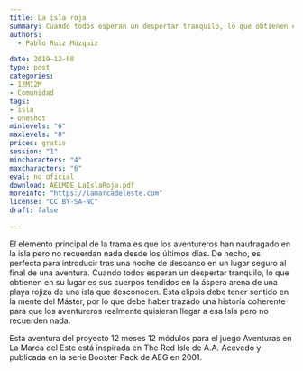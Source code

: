```yaml
---
title: La isla roja
summary: Cuando todos esperan un despertar tranquilo, lo que obtienen en su lugar es sus cuerpos tendidos en la áspera arena de una playa rojiza de una isla que desconocen.
authors:
  - Pablo Ruiz Múzquiz

date: 2019-12-08
type: post
categories:
- 12M12M
- Comunidad
tags:
- isla
- oneshot
minlevels: "6"
maxlevels: "8"
prices: gratis
session: "1"
mincharacters: "4"
maxcharacters: "6"
eval: no oficial
download: AELMDE_LaIslaRoja.pdf
moreinfo: "https://lamarcadeleste.com"
license: "CC BY-SA-NC"
draft: false

---
```



El elemento principal de la trama es que los aventureros han naufragado en la isla pero no recuerdan nada desde los últimos días. De hecho, es perfecta para introducir tras una noche de descanso en un lugar seguro al final de una aventura. Cuando todos esperan un despertar tranquilo, lo que obtienen en su lugar es sus cuerpos tendidos en la áspera arena de una playa rojiza de una isla que desconocen. Esta elipsis debe tener sentido en la mente del Máster, por lo que debe haber trazado una historia coherente para que los aventureros realmente quisieran llegar a esa Isla pero no recuerden nada.

Esta aventura del proyecto 12 meses ­12 módulos para el juego Aventuras en La Marca del Este está inspirada en The Red Isle de A.A. Acevedo y publicada en la serie Booster Pack de AEG en 2001.
